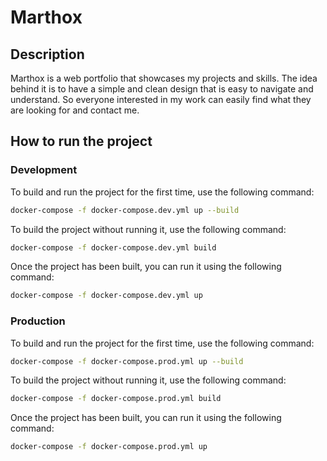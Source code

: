 # Marthox

## Description

Marthox is a web portfolio that showcases my projects and skills. The idea behind it is to have a simple and clean design that is easy to navigate and understand. So everyone interested in my work can easily find what they are looking for and contact me.

## How to run the project

### Development

To build and run the project for the first time, use the following command:

```bash
docker-compose -f docker-compose.dev.yml up --build
```

To build the project without running it, use the following command:

```bash
docker-compose -f docker-compose.dev.yml build
```

Once the project has been built, you can run it using the following command:

```bash
docker-compose -f docker-compose.dev.yml up
```

### Production

To build and run the project for the first time, use the following command:

```bash
docker-compose -f docker-compose.prod.yml up --build
```

To build the project without running it, use the following command:

```bash
docker-compose -f docker-compose.prod.yml build
```

Once the project has been built, you can run it using the following command:

```bash
docker-compose -f docker-compose.prod.yml up
```
